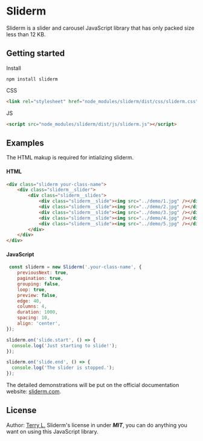 # Sliderm

Sliderm is a slider and carousel JavaScript library that has only packed size less than 12 KB.


## Getting started

Install

```
npm install sliderm
```

CSS

```html
<link rel="stylesheet" href="node_modules/sliderm/dist/css/sliderm.css">
```

JS
```html
<script src="node_modules/sliderm/dist/js/sliderm.js"></script>
```

## Examples

The HTML makup is required for intializing sliderm.

#### HTML

```html
<div class="sliderm your-class-name">
    <div class="sliderm__slider">
        <div class="sliderm__slides">
            <div class="sliderm__slide"><img src="../demo/1.jpg" /></div>
            <div class="sliderm__slide"><img src="../demo/2.jpg" /></div>
            <div class="sliderm__slide"><img src="../demo/3.jpg" /></div>
            <div class="sliderm__slide"><img src="../demo/4.jpg" /></div>
            <div class="sliderm__slide"><img src="../demo/5.jpg" /></div>
        </div>
    </div>
</div>
```

#### JavaScript

```javascript
 const sliderm = new Sliderm('.your-class-name', {
    previousNext: true,
    pagination: true,
    grouping: false,
    loop: true,
    preview: false,
    edge: 40,
    columns: 4,
    duration: 1000,
    spacing: 10,
    align: 'center',
});

sliderm.on('slide.start', () => {
  console.log('Just starting to slide!');
});

sliderm.on('slide.end', () => {
  console.log('The slider is stopped.');
});
```

The detailed demonstrations will be put on the official documentation website: [sliderm.com](sliderm.com).

## License

Author: [Terry L.](https://terryl.in/)
Sliderm's license in under ***MIT***, you can do anything you want on using this JavaScript library.
